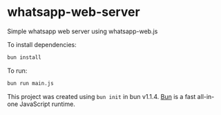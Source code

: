 # whatsapp-web-server

Simple whatsapp web server using whatsapp-web.js

To install dependencies:

```bash
bun install
```

To run:

```bash
bun run main.js
```

This project was created using `bun init` in bun v1.1.4. [Bun](https://bun.sh) is a fast all-in-one JavaScript runtime.

